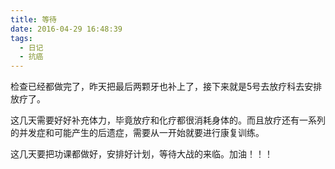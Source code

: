 ```yaml
---
title: 等待
date: 2016-04-29 16:48:39
tags:
  - 日记
  - 抗癌
---
```


检查已经都做完了，昨天把最后两颗牙也补上了，接下来就是5号去放疗科去安排放疗了。

这几天需要好好补充体力，毕竟放疗和化疗都很消耗身体的。而且放疗还有一系列的并发症和可能产生的后遗症，需要从一开始就要进行康复训练。

这几天要把功课都做好，安排好计划，等待大战的来临。加油！！！
